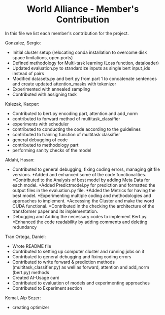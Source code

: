 <div align="center">
<h1> World Alliance - Member's Contribution</h1>
</div>

In this file we list each member's contribution for the project.

Gonzalez, Sergio:
* Initial cluster setup (relocating conda installation to overcome disk space limitations, open ports)
* Defined methodology for Multi-task learning (Loss function, dataloader)
* Updated evaluation.py to standardize inputs as single bert input_ids instead of pairs
* Modified datasets.py and bert.py from part 1 to concatenate sentences and create updated attention_masks with tokenizer
* Experimented with annealed sampling 
* Contributed with assigning task

Ksiezak, Kacper:

* Contributed to bert.py encoding part, attention and add_norm
* contributed to forward method of multitask_classifier
* experiments with scheduler
* contributed to conducting the code according to the guidelines
* contributed to training function of multitask classifier 
* general debugging of code
* contributed to methodology part
* performing sanity checks of the model   

Aldahi, Hasan:

* Contributed to general debugging, fixing coding errors, managing git file versions. 
*Added and enhanced some of the code functionalities. 
*Contributed to the Analysis of best model by adding Meta Data for each model. 
*Added Predictmodel.py for prediction and formatted the output files in the evaluation.py file. 
 *Added the Metrics for having the best model. 
*Experimenting multiple coding and methodologies and approaches to implement. 
*Accessing the Cluster and make the word CUDA functional.
*Contributed in the checking the architecture of the transformer paper and its implementation. 
* Debugging and Adding the necessary codes to implement Bert.py. 
*Enhanced  the code readability by adding comments and deleting redundancy

Tran Ortega, Daniel:

* Wrote README file
* Contributed to setting up computer cluster and running jobs on it
* Contributed to general debugging and fixing coding errors
* Contributed to write forward & prediction methods (multitask_classifier.py) as well as forward,  attention and add_norm (bert.py) methods
* Created AI-Usage card
* Contributed to evaluation of models and experimenting approaches
* Contributed to Experiment section


Kemal, Alp Sezer:

* creating optimizer 
